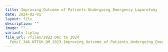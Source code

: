 ```yaml
---
title: Improving Outcome of Patients Undergoing Emergency Laparotomy
date: 2024-02-01
layout: file
description: ""
image: ""
variant: tiptap
file_url: /files/2023 Dec to 2024
  Feb/C_346_NTFGH_QM_2023_Improving_Outcome_of_Patients_Undergoing_Emergency_Laparotomy.pdf
---
```

